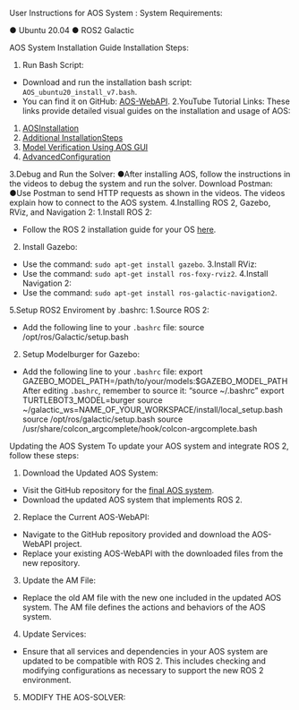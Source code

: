 User Instructions for AOS System :
System Requirements:

● Ubuntu 20.04
● ROS2 Galactic

AOS System Installation Guide
Installation Steps:
1. Run Bash Script:
- Download and run the installation bash script: `AOS_ubuntu20_install_v7.bash`.
- You can find it on GitHub:
[AOS-WebAPI](https://github.com/orhaimwerthaim/AOS-WebAPI).
2.YouTube Tutorial Links:
These links provide detailed visual guides on the installation and usage of AOS:
1. [AOSInstallation](https://www.youtube.com/watch?v=LtvghBdEWNg&ab_channel=AOSBGU)
2. [Additional InstallationSteps](https://www.youtube.com/watch?v=Zm-KTZV180g&ab_channel=AOSBGU)
3. [Model Verification Using AOS GUI](https://www.youtube.com/watch?v=wyLWg-b7Rww&ab_channel=AOSBGU)
4. [AdvancedConfiguration](https://www.youtube.com/watch?v=FE91GuK-O4A&ab_channel=AOSBGU)

   
3.Debug and Run the Solver:
●After installing AOS, follow the instructions in the videos to debug the system and run
the solver.
Download Postman:
●Use Postman to send HTTP requests as shown in the videos. The videos explain
how to connect to the AOS system.
4.Installing ROS 2, Gazebo, RViz, and Navigation 2:
1.Install ROS 2:
- Follow the ROS 2 installation guide for your OS
[here](https://docs.ros.org/en/foxy/Installation.html).
2. Install Gazebo:
- Use the command: `sudo apt-get install gazebo`.
3.Install RViz:
- Use the command: `sudo apt-get install ros-foxy-rviz2`.
4.Install Navigation 2:
- Use the command: `sudo apt-get install ros-galactic-navigation2`.

5.Setup ROS2 Enviroment by .bashrc:
1.Source ROS 2:
- Add the following line to your `.bashrc` file:
source /opt/ros/Galactic/setup.bash
2. Setup Modelburger for Gazebo:
- Add the following line to your `.bashrc` file:
export
GAZEBO_MODEL_PATH=/path/to/your/models:$GAZEBO_MODEL_PATH
After editing `.bashrc`, remember to source it:
“source ~/.bashrc”
export TURTLEBOT3_MODEL=burger
source ~/galactic_ws=NAME_OF_YOUR_WORKSPACE/install/local_setup.bash
source /opt/ros/galactic/setup.bash
source /usr/share/colcon_argcomplete/hook/colcon-argcomplete.bash


Updating the AOS System
To update your AOS system and integrate ROS 2, follow these steps:
1. Download the Updated AOS System:
- Visit the GitHub repository for the [final AOS system](https://github.com/final-AOS-system).
- Download the updated AOS system that implements ROS 2.
2. Replace the Current AOS-WebAPI:
- Navigate to the GitHub repository provided and download the
AOS-WebAPI project.
- Replace your existing AOS-WebAPI with the downloaded files from the
new repository.
3. Update the AM File:
- Replace the old AM file with the new one included in the updated AOS
system. The AM file defines the actions and behaviors of the AOS system.
4. Update Services:
- Ensure that all services and dependencies in your AOS system are
updated to be compatible with ROS 2. This includes checking and modifying
configurations as necessary to support the new ROS 2 environment.
5. MODIFY THE AOS-SOLVER:
